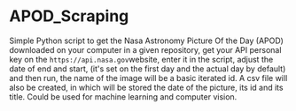 # APOD_Scraping

Simple Python script to get the Nasa Astronomy Picture Of the Day (APOD) downloaded on your computer in a given repository, get your API personal key on the 
`https://api.nasa.gov`website, enter it in the script, adjust the date of end and start, (it's set on the first day and the actual day by default) and then run, the name of the image will be a basic iterated id.
A csv file will also be created, in which will be stored the date of the picture, its id and its title.
Could be used for machine learning and computer vision.
